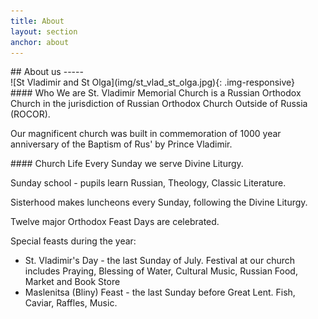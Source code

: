 ```yaml
---
title: About
layout: section
anchor: about
---
```

<div class="section-title center" markdown="1">
##  About us
-----
</div>

<div class="col-md-4" markdown="1">
![St Vladimir and St Olga](img/st_vlad_st_olga.jpg){: .img-responsive}
</div>

<div class="col-md-4 text-left" markdown="1">
#### Who We are
St. Vladimir Memorial Church is a Russian Orthodox Church in the jurisdiction of Russian Orthodox Church Outside of Russia (ROCOR).

Our magnificent church was built in commemoration of 1000 year anniversary of the Baptism of Rus' by Prince Vladimir.
</div>

<div class="col-md-4 text-left" markdown="1">
#### Church Life
Every Sunday we serve Divine Liturgy.

Sunday school - pupils learn Russian, Theology, Classic Literature.

Sisterhood makes luncheons every Sunday, following the Divine Liturgy.

Twelve major Orthodox Feast Days are celebrated.

Special feasts during the year:
* St. Vladimir's Day - the last Sunday of July. Festival at our church includes Praying, Blessing of Water, Cultural Music, Russian Food, Market and Book Store
* Maslenitsa (Bliny) Feast - the last Sunday before Great Lent. Fish, Caviar, Raffles, Music.
</div>
